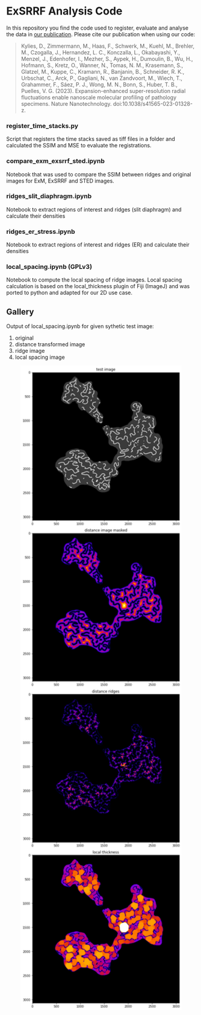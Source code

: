 # ExSRRF Analysis Code

In this repository you find the code used to register, evaluate and analyse the data in [our publication](https://www.nature.com/articles/s41565-023-01328-z). Please cite our publication when using our code:

> Kylies, D., Zimmermann, M., Haas, F., Schwerk, M., Kuehl, M., Brehler, M., Czogalla, J., Hernandez, L. C., Konczalla, L., Okabayashi, Y., Menzel, J., Edenhofer, I., Mezher, S., Aypek, H., Dumoulin, B., Wu, H., Hofmann, S., Kretz, O., Wanner, N., Tomas, N. M., Krasemann, S., Glatzel, M., Kuppe, C., Kramann, R.,
Banjanin, B., Schneider, R. K., Urbschat, C., Arck, P., Gagliani, N., van Zandvoort, M., Wiech, T., Grahammer, F., Sáez, P. J., Wong, M. N., Bonn, S., Huber, T. B., Puelles, V. G. (2023). Expansion-enhanced super-resolution radial fluctuations enable nanoscale molecular profiling of pathology specimens. Nature Nanotechnology. doi:10.1038/s41565-023-01328-z.


### register_time_stacks.py
Script that registers the time stacks saved as tiff files in a folder and calculated the SSIM and MSE to evaluate the registrations.

### compare_exm_exsrrf_sted.ipynb
Notebook that was used to compare the SSIM between ridges and original images for ExM, ExSRRF and STED images.

### ridges_slit_diaphragm.ipynb
Notebook to extract regions of interest and ridges (slit diaphragm) and calculate their densities

### ridges_er_stress.ipynb
Notebook to extract regions of interest and ridges (ER) and calculate their densities

### local_spacing.ipynb (GPLv3)
Notebook to compute the local spacing of ridge images. Local spacing calculation is based on the local_thickness plugin of Fiji (ImageJ) and was ported to python and adapted for our 2D use case.

## Gallery
Output of local_spacing.ipynb for given sythetic test image:
1. original
2. distance transformed image
3. ridge image
4. local spacing image
<p align="center">
  <img src="https://github.com/imsb-uke/exsrrf_analyses/blob/main/gallery/test_ridges_img_output.png" width="85%"></img>
</p>
